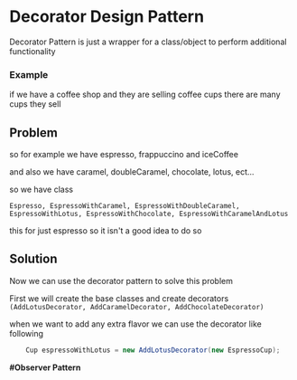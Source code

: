 # Decorator Design Pattern

Decorator Pattern is just a wrapper for a class/object to perform additional functionality 

### Example

if we have a coffee shop and they are selling coffee cups there are many cups they sell

## Problem
so for example we have espresso, frappuccino and iceCoffee 

and also we have  caramel, doubleCaramel,  chocolate, lotus, ect...

so we have class 
```text
Espresso, EspressoWithCaramel, EspressoWithDoubleCaramel, EspressoWithLotus, EspressoWithChocolate, EspressoWithCaramelAndLotus
```
this for just espresso so it isn't a good idea to do so

## Solution

Now we can use the decorator pattern to solve this problem

First we will create the base classes
and create decorators `(AddLotusDecorator, AddCaramelDecorator, AddChocolateDecorator)`

when we want to add any extra flavor we can use the decorator like following
```java
    Cup espressoWithLotus = new AddLotusDecorator(new EspressoCup); 
```

**#Observer Pattern**
